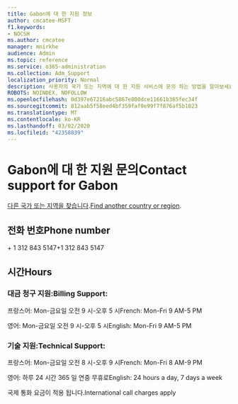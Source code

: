 ```yaml
---
title: Gabon에 대 한 지원 정보
author: cmcatee-MSFT
f1.keywords:
- NOCSH
ms.author: cmcatee
manager: mnirkhe
audience: Admin
ms.topic: reference
ms.service: o365-administration
ms.collection: Adm_Support
localization_priority: Normal
description: 사용자의 국가 또는 지역에 대 한 지원 서비스에 문의 하는 방법을 알아보세요.
ROBOTS: NOINDEX, NOFOLLOW
ms.openlocfilehash: 0d397e67216abc5867e800dce11661b365fec34f
ms.sourcegitcommit: 812aab5f58eed4bf359faf0e99f7f876af5b1023
ms.translationtype: MT
ms.contentlocale: ko-KR
ms.lasthandoff: 03/02/2020
ms.locfileid: "42358839"
---
```

# <a name="contact-support-for-gabon"></a><span data-ttu-id="a12bc-103">Gabon에 대 한 지원 문의</span><span class="sxs-lookup"><span data-stu-id="a12bc-103">Contact support for Gabon</span></span>

<span data-ttu-id="a12bc-104">[다른 국가 또는 지역을 찾습니다](../contact-support-for-business-products.md).</span><span class="sxs-lookup"><span data-stu-id="a12bc-104">[Find another country or region](../contact-support-for-business-products.md).</span></span>

## <a name="phone-number"></a><span data-ttu-id="a12bc-105">전화 번호</span><span class="sxs-lookup"><span data-stu-id="a12bc-105">Phone number</span></span>
<span data-ttu-id="a12bc-106">+ 1 312 843 5147</span><span class="sxs-lookup"><span data-stu-id="a12bc-106">+1 312 843 5147</span></span>

## <a name="hours"></a><span data-ttu-id="a12bc-107">시간</span><span class="sxs-lookup"><span data-stu-id="a12bc-107">Hours</span></span>
### <a name="billing-support"></a><span data-ttu-id="a12bc-108">대금 청구 지원:</span><span class="sxs-lookup"><span data-stu-id="a12bc-108">Billing Support:</span></span>

<span data-ttu-id="a12bc-109">프랑스어: Mon-금요일 오전 9 시-오후 5 시</span><span class="sxs-lookup"><span data-stu-id="a12bc-109">French: Mon-Fri 9 AM-5 PM</span></span>

<span data-ttu-id="a12bc-110">영어: Mon-금요일 오전 9 시-오후 5 시</span><span class="sxs-lookup"><span data-stu-id="a12bc-110">English: Mon-Fri 9 AM-5 PM</span></span>

### <a name="technical-support"></a><span data-ttu-id="a12bc-111">기술 지원:</span><span class="sxs-lookup"><span data-stu-id="a12bc-111">Technical Support:</span></span>

<span data-ttu-id="a12bc-112">프랑스어: Mon-금요일 오전 8 시-오후 9 시</span><span class="sxs-lookup"><span data-stu-id="a12bc-112">French: Mon-Fri 8 AM-9 PM</span></span>

<span data-ttu-id="a12bc-113">영어: 하루 24 시간 365 일 연중 무휴로</span><span class="sxs-lookup"><span data-stu-id="a12bc-113">English: 24 hours a day, 7 days a week</span></span>

<span data-ttu-id="a12bc-114">국제 통화 요금이 적용 됩니다.</span><span class="sxs-lookup"><span data-stu-id="a12bc-114">International call charges apply</span></span>
